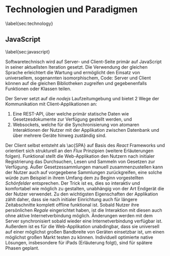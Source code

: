 # Technologien und Paradigmen
\label{sec:technology}

## JavaScript
\label{sec:javascript}

Softwaretechnisch wird auf Server- und Client-Seite primär auf JavaScript in seiner aktuellsten Iteration gesetzt. Die Verwendung der gleichen Sprache erleichtert die Wartung und ermöglicht den Einsatz von universellem, sogenannten isomorphischem, Code: Server und Client können auf die gleichen Bibliotheken zugreifen und gegebenenfalls Funktionen oder Klassen teilen.

Der Server setzt auf die *nodejs* Laufzeitumgebung und bietet 2 Wege der Kommunikation mit Client-Applikationen an:

  1. Eine REST-API, über welche primär statische Daten wie Gesetzesdokumente zur Verfügung gestellt werden, und
  2. Websockets, welche für die Synchronisierung von atomaren Interaktionen der Nutzer mit der Applikation zwischen Datenbank und über mehrere Geräte hinweg zuständig sind.

Der Client selbst entsteht als \ac{SPA} auf Basis des *React* Frameworks und orientiert sich strukturell an den *Flux* Prinzipien (weitere Erläuterungen folgen). Funktional stellt die Web-Applikation den Nutzern nach initialer Registrierung das Durchsuchen, Lesen und Sammeln von Gesetzen zur Verfügung. Außer Gesetzessammlungen manuell zusammenzustellen kann der Nutzer auch auf vorgegebene Sammlungen zurückgreifen, eine solche würde zum Beispiel in ihrem Umfang dem zu Beginn vorgestellten *Schönfelder* entsprechen. Der Trick ist es, dies so interaktiv und komfortabel wie möglich zu gestalten, unabhängig von der Art Endgerät die der Nutzer verwendet. Zu den wichtigsten Eigenschaften der Applikation zählt daher, dass sie nach initialer Einrichtung auch für längere Zeitabschnitte komplett offline funktional ist. Sobald Nutzer ihre persönlichen *Regale* eingerichtet haben, ist die Interaktion mit diesen auch ohne aktive Internetverbindung möglich. Änderungen werden mit dem Server synchronisiert sobald wieder eine Internetverbindung verfügbar ist. Außerdem ist es für die Web-Applikation unabdingbar, dass sie universell auf einer möglichst großen Bandbreite von Geräten einsetzbar ist, um einen möglichst großen Markt testen zu können. Individuell optimierte native Lösungen, insbesondere für iPads (Erläuterung folgt), sind für spätere Phasen geplant.
